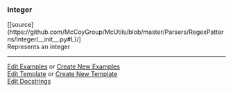 ### <a id="McUtils.Parsers.RegexPatterns.Integer">Integer</a> 
<div class="docs-source-link" markdown="1">
[[source](https://github.com/McCoyGroup/McUtils/blob/master/Parsers/RegexPatterns/Integer/__init__.py#L)/]
</div>
Represents an integer



___

[Edit Examples](https://github.com/McCoyGroup/McUtils/edit/master/ci/examples/McUtils/Parsers/RegexPatterns/Integer.md) or 
[Create New Examples](https://github.com/McCoyGroup/McUtils/new/master/?filename=ci/examples/McUtils/Parsers/RegexPatterns/Integer.md) <br/>
[Edit Template](https://github.com/McCoyGroup/McUtils/edit/master/ci/docs/McUtils/Parsers/RegexPatterns/Integer.md) or 
[Create New Template](https://github.com/McCoyGroup/McUtils/new/master/?filename=ci/docs/templates/McUtils/Parsers/RegexPatterns/Integer.md) <br/>
[Edit Docstrings](https://github.com/McCoyGroup/McUtils/edit/master/Parsers/RegexPatterns/Integer/__init__.py#L?message=Update%20Docs)

